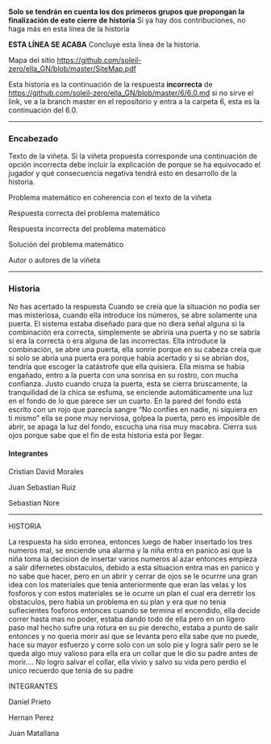 
**Solo se tendrán en cuenta los dos primeros grupos que propongan la finalización de este cierre de historia** Si ya hay dos contribuciones, no haga más en esta línea de la historia

**ESTA LÍNEA SE ACABA** Concluye esta línea de la historia. 

Mapa del sitio https://github.com/soleil-zero/ella_GN/blob/master/SiteMap.pdf

Esta historia es la continuación de la respuesta **incorrecta** de https://github.com/soleil-zero/ella_GN/blob/master/6/6.0.md si no sirve el link, 
ve a la branch master en el repositorio y entra a la carpeta 6, esta es la continuación del 6.0.

**********************************************************************
### Encabezado

Texto de la viñeta. Si la viñeta propuesta corresponde una continuación de opción incorrecta debe incluir la explicación de porque se ha equivocado el jugador y qué consecuencia negativa tendrá esto en desarrollo de la historia.

Problema matemático en coherencia con el texto de la viñeta

Respuesta correcta del problema matemático

Respuesta incorrecta del problema matemático

Solución del problema matemático

Autor o autores de la viñeta
**********************************************************************
### Historia
No has acertado la respuesta
Cuando se creía que la situación no podía ser mas misteriosa, cuando ella introduce los números, se abre solamente una puerta. El sistema estaba diseñado para que no diera señal alguna si la combinación era correcta, simplemente se abriría una puerta y no se sabría si era la correcta o era alguna de las incorrectas. Ella introduce la combinación, se abre una puerta, ella sonríe porque en su cabeza creía que si solo se abría una puerta era porque había acertado y si se abrían dos, tendría que escoger la catástrofe que ella quisiera. Ella misma se había engañado, entro a la puerta con una sonrisa en su rostro, con mucha confianza. Justo cuando cruza la puerta, esta se cierra bruscamente, la tranquilidad de la chica se esfuma, se enciende automáticamente una luz en el fondo de lo que parece ser un cuarto.  En la pared del fondo está escrito con un rojo que parecía sangre “No confíes en nadie, ni siquiera en ti mismo” ella se pone muy nerviosa, golpea la puerta, pero es imposible de abrir, se apaga la luz del fondo, escucha una risa muy macabra. Cierra sus ojos porque sabe que el fin de esta historia esta por llegar.

#### Integrantes

Cristian David Morales

Juan Sebastian Ruiz

Sebastian Nore

**********************************************************************
HISTORIA

La respuesta ha sido erronea, entonces luego de haber insertado los tres numeros mal, se enciende una alarma y la niña entra en panico asi que la niña toma la decision de insertar varios numeros al azar entonces empieza a salir difernetes obstaculos, debido a esta situacion entra mas en panico y no sabe que hacer, pero en un abrir y cerrar de ojos se le ocurrre una gran idea con los materiales que tenia anteriormente que eran las velas y los fosforos y con estos materiales se le ocurre un plan el cual era derretir los obstaculos, pero habia un problema en su plan y era que no tenia sufiecientes fosforos entonces cuando se termina el encendido, ella decide correr hasta mas no poder, estaba dando todo de ella pero en un ligero paso mal hecho sufre una rotura en su pie derecho, estaba a punto de salir entonces y no queria morir asi que se levanta pero ella sabe que no puede, hace su mayor esfuerzo y corre solo con un solo pie y logra salir pero se le queda algo muy valioso para ella era un collar que le dio su padre antes de morir.... No logro salvar el collar, ella vivio y salvo su vida pero perdio el unico recuerdo que tenia de su padre

INTEGRANTES

Daniel Prieto

Hernan Perez

Juan Matallana

